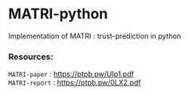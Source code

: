 # MATRI-python
Implementation of MATRI : trust-prediction in python

### Resources:
`MATRI-paper` : https://ptpb.pw/UIp1.pdf  
`MATRI-report` : https://ptpb.pw/0LX2.pdf  
